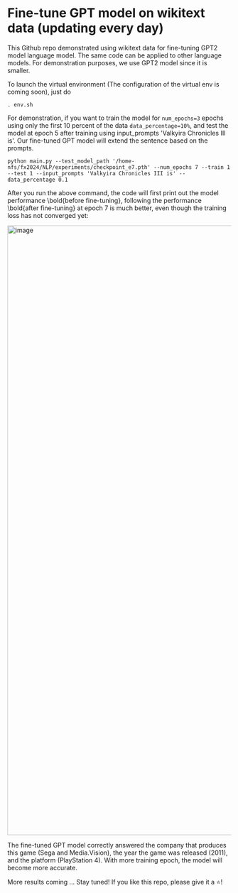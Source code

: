 # Fine-tune GPT model on wikitext data (updating every day)

This Github repo demonstrated using wikitext data for fine-tuning GPT2 model language model. The same code can be applied to other language models. For demonstration purposes, we use GPT2 model since it is smaller.

To launch the virtual environment (The configuration of the virtual env is coming soon), just do

`. env.sh`


For demonstration, if you want to train the model for `num_epochs=3` epochs using only the first 10 percent of the data `data_percentage=10%`, and test the model at epoch 5 after training using input_prompts 'Valkyira Chronicles III is'. Our fine-tuned GPT model will extend the sentence based on the prompts. 

`python main.py --test_model_path '/home-nfs/fx2024/NLP/experiments/checkpoint_e7.pth' --num_epochs 7 --train 1 --test 1 --input_prompts 'Valkyira Chronicles III is' --data_percentage 0.1
`

After you run the above command, the code will first print out the model performance \bold{before fine-tuning}, following the performance \bold{after fine-tuning} at epoch 7 is much better, even though the training loss has not converged yet:

<img width="1374" alt="image" src="https://github.com/FeiXu-spacetime/NLP_GPT-fine-tuning/assets/72999482/0e30ff52-ec49-4cf5-82b0-36894b31793e">


The fine-tuned GPT model correctly answered the company that produces this game (Sega and Media.Vision), the year the game was released (2011), and the platform (PlayStation 4). With more training epoch, the model will become more accurate. 

More results coming ... Stay tuned! If you like this repo, please give it a :star:!  

